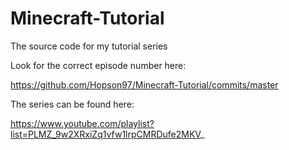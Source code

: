 # Minecraft-Tutorial
The source code for my tutorial series

Look for the correct episode number here:

https://github.com/Hopson97/Minecraft-Tutorial/commits/master

The series can be found here:

https://www.youtube.com/playlist?list=PLMZ_9w2XRxiZq1vfw1lrpCMRDufe2MKV_
